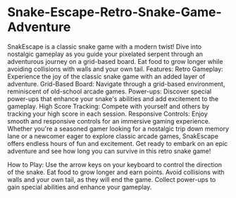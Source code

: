 # Snake-Escape-Retro-Snake-Game-Adventure
SnakEscape is a classic snake game with a modern twist! Dive into nostalgic gameplay as you guide your pixelated serpent through an adventurous journey on a grid-based board. Eat food to grow longer while avoiding collisions with walls and your own tail.
Features:
Retro Gameplay: Experience the joy of the classic snake game with an added layer of adventure.
Grid-Based Board: Navigate through a grid-based environment, reminiscent of old-school arcade games.
Power-ups: Discover special power-ups that enhance your snake's abilities and add excitement to the gameplay.
High Score Tracking: Compete with yourself and others by tracking your high score in each session.
Responsive Controls: Enjoy smooth and responsive controls for an immersive gaming experience.
Whether you're a seasoned gamer looking for a nostalgic trip down memory lane or a newcomer eager to explore classic arcade games, SnakEscape offers endless hours of fun and excitement. Get ready to embark on an epic adventure and see how long you can survive in this retro snake game!

How to Play:
Use the arrow keys on your keyboard to control the direction of the snake.
Eat food to grow longer and earn points.
Avoid collisions with walls and your own tail, as they will end the game.
Collect power-ups to gain special abilities and enhance your gameplay.

